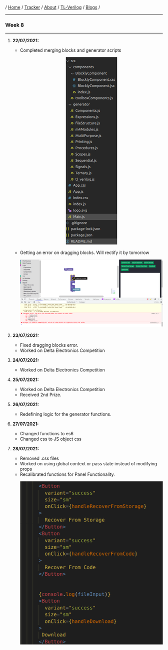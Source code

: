 / [Home](/index) / [Tracker](/gsoc-2021) / [About](pages/gsoc/about) / [TL-Verilog](pages/gsoc/TLV) / [Blogs](pages/blogs/gsoc-final-blog) /

---

### Week 8

---

1. **22/07/2021:** 
   * Completed merging blocks and generator scripts
     <p align="center"> 
       <img src="../../images/tracker/image10.png">
     </p>
   * Getting an error on dragging blocks. Will rectify it by tomorrow
     <p align="center"> 
       <img src="../../images/tracker/image3.png">
     </p>
2. **23/07/2021:**
   * Fixed dragging blocks error. 
   * Worked on Delta Electronics Competition

3. **24/07/2021:**
   * Worked on Delta Electronics Competition

4. **25/07/2021:**
   * Worked on Delta Electronics Competition
   * Received 2nd Prize. 

5. **26/07/2021:**
   * Redefining logic for the generator functions.
6. **27/07/2021:**
   * Changed functions to es6
   * Changed css to JS object css

7. **28/07/2021:**
   * Removed .css files
   * Worked on using global context or pass state instead of modifying props
   * Recalibrated functions for Panel Functionality.
      <p align="center"> 
       <img src="../../images/tracker/image71.png">
     </p>

